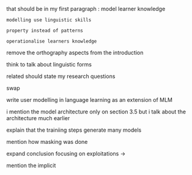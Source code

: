 that should be in my first paragraph :
	model learner knowledge

	modelling use linguistic skills

	property instead of patterns

	operationalise learners knowledge 

remove the orthography aspects from the introduction

think to talk about linguistic forms 



related should  state my research questions 

swap 


write user modelling in language learning as an extension of MLM


i mention the model architecture only on section 3.5 but i talk about the architecture much earlier


explain that the trainiing steps generate many models


mention how masking was done 


expand conclusion focusing on exploitations
	-> 


mention the implicit